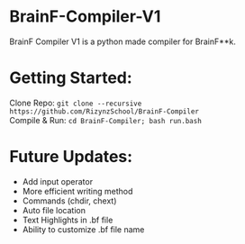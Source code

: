 # BrainF-Compiler-V1
BrainF Compiler V1 is a python made compiler for BrainF**k.

# Getting Started:
Clone Repo: ```git clone --recursive https://github.com/RizynzSchool/BrainF-Compiler``` <br />
Compile & Run: ```cd BrainF-Compiler; bash run.bash``` <br />

# Future Updates:
- Add input operator
- More efficient writing method
- Commands (chdir, chext)
- Auto file location
- Text Highlights in .bf file
- Ability to customize .bf file name
